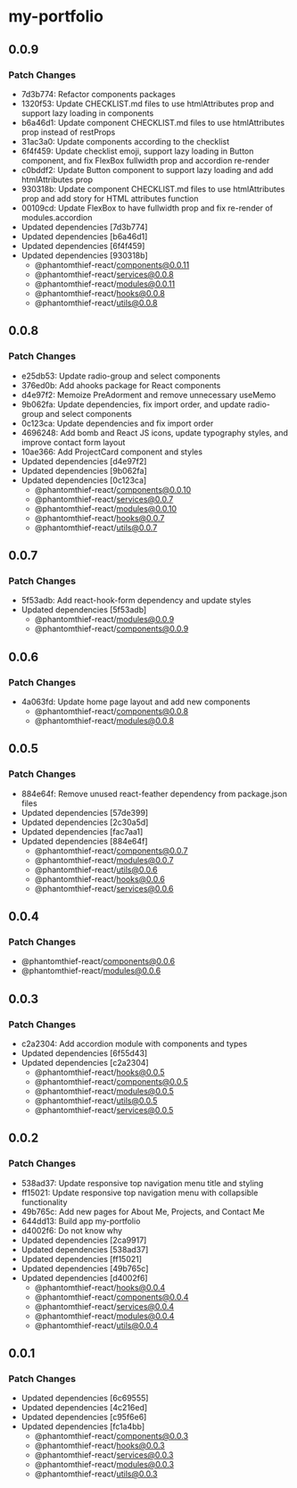 # my-portfolio

## 0.0.9

### Patch Changes

- 7d3b774: Refactor components packages
- 1320f53: Update CHECKLIST.md files to use htmlAttributes prop and support lazy loading in components
- b6a46d1: Update component CHECKLIST.md files to use htmlAttributes prop instead of restProps
- 31ac3a0: Update components according to the checklist
- 6f4f459: Update checklist emoji, support lazy loading in Button component, and fix FlexBox fullwidth prop and accordion re-render
- c0bddf2: Update Button component to support lazy loading and add htmlAttributes prop
- 930318b: Update component CHECKLIST.md files to use htmlAttributes prop and add story for HTML attributes function
- 00109cd: Update FlexBox to have fullwidth prop and fix re-render of modules.accordion
- Updated dependencies [7d3b774]
- Updated dependencies [b6a46d1]
- Updated dependencies [6f4f459]
- Updated dependencies [930318b]
  - @phantomthief-react/components@0.0.11
  - @phantomthief-react/services@0.0.8
  - @phantomthief-react/modules@0.0.11
  - @phantomthief-react/hooks@0.0.8
  - @phantomthief-react/utils@0.0.8

## 0.0.8

### Patch Changes

- e25db53: Update radio-group and select components
- 376ed0b: Add ahooks package for React components
- d4e97f2: Memoize PreAdorment and remove unnecessary useMemo
- 9b062fa: Update dependencies, fix import order, and update radio-group and select components
- 0c123ca: Update dependencies and fix import order
- 4696248: Add bomb and React JS icons, update typography styles, and improve contact form layout
- 10ae366: Add ProjectCard component and styles
- Updated dependencies [d4e97f2]
- Updated dependencies [9b062fa]
- Updated dependencies [0c123ca]
  - @phantomthief-react/components@0.0.10
  - @phantomthief-react/services@0.0.7
  - @phantomthief-react/modules@0.0.10
  - @phantomthief-react/hooks@0.0.7
  - @phantomthief-react/utils@0.0.7

## 0.0.7

### Patch Changes

- 5f53adb: Add react-hook-form dependency and update styles
- Updated dependencies [5f53adb]
  - @phantomthief-react/modules@0.0.9
  - @phantomthief-react/components@0.0.9

## 0.0.6

### Patch Changes

- 4a063fd: Update home page layout and add new components
  - @phantomthief-react/components@0.0.8
  - @phantomthief-react/modules@0.0.8

## 0.0.5

### Patch Changes

- 884e64f: Remove unused react-feather dependency from package.json files
- Updated dependencies [57de399]
- Updated dependencies [2c30a5d]
- Updated dependencies [fac7aa1]
- Updated dependencies [884e64f]
  - @phantomthief-react/components@0.0.7
  - @phantomthief-react/modules@0.0.7
  - @phantomthief-react/utils@0.0.6
  - @phantomthief-react/hooks@0.0.6
  - @phantomthief-react/services@0.0.6

## 0.0.4

### Patch Changes

- @phantomthief-react/components@0.0.6
- @phantomthief-react/modules@0.0.6

## 0.0.3

### Patch Changes

- c2a2304: Add accordion module with components and types
- Updated dependencies [6f55d43]
- Updated dependencies [c2a2304]
  - @phantomthief-react/hooks@0.0.5
  - @phantomthief-react/components@0.0.5
  - @phantomthief-react/modules@0.0.5
  - @phantomthief-react/utils@0.0.5
  - @phantomthief-react/services@0.0.5

## 0.0.2

### Patch Changes

- 538ad37: Update responsive top navigation menu title and styling
- ff15021: Update responsive top navigation menu with collapsible functionality
- 49b765c: Add new pages for About Me, Projects, and Contact Me
- 644dd13: Build app my-portfolio
- d4002f6: Do not know why
- Updated dependencies [2ca9917]
- Updated dependencies [538ad37]
- Updated dependencies [ff15021]
- Updated dependencies [49b765c]
- Updated dependencies [d4002f6]
  - @phantomthief-react/hooks@0.0.4
  - @phantomthief-react/components@0.0.4
  - @phantomthief-react/services@0.0.4
  - @phantomthief-react/modules@0.0.4
  - @phantomthief-react/utils@0.0.4

## 0.0.1

### Patch Changes

- Updated dependencies [6c69555]
- Updated dependencies [4c216ed]
- Updated dependencies [c95f6e6]
- Updated dependencies [fc1a4bb]
  - @phantomthief-react/components@0.0.3
  - @phantomthief-react/hooks@0.0.3
  - @phantomthief-react/services@0.0.3
  - @phantomthief-react/modules@0.0.3
  - @phantomthief-react/utils@0.0.3

